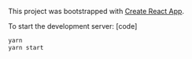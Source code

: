This project was bootstrapped with [Create React App](https://github.com/facebookincubator/create-react-app).

To start the development server:
[code]
```sh
yarn
yarn start
```
